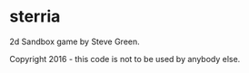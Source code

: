 # sterria
2d Sandbox game by Steve Green.

Copyright 2016 - this code is not to be used by anybody else.
